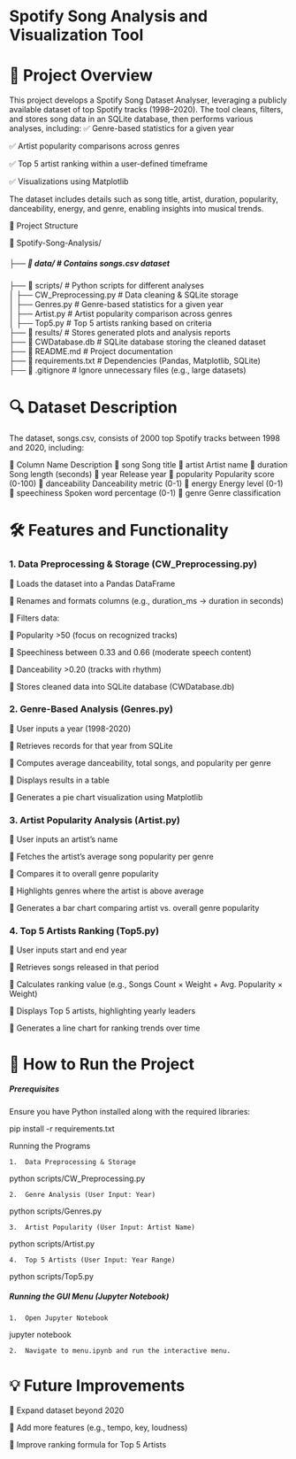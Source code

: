 # Spotify Song Analysis and Visualization Tool

# 📌 Project Overview

This project develops a Spotify Song Dataset Analyser, leveraging a publicly available dataset of top Spotify tracks (1998–2020). The tool cleans, filters, and stores song data in an SQLite database, then performs various analyses, including:
✅ Genre-based statistics for a given year

✅ Artist popularity comparisons across genres

✅ Top 5 artist ranking within a user-defined timeframe

✅ Visualizations using Matplotlib

The dataset includes details such as song title, artist, duration, popularity, danceability, energy, and genre, enabling insights into musical trends.


📂 Project Structure

📂 Spotify-Song-Analysis/
##### ├── 📂 data/                # Contains songs.csv dataset  
 ├── 📂 scripts/             # Python scripts for different analyses  
 │   ├── CW_Preprocessing.py  # Data cleaning & SQLite storage  
 │   ├── Genres.py           # Genre-based statistics for a given year  
 │   ├── Artist.py           # Artist popularity comparison across genres  
 │   ├── Top5.py             # Top 5 artists ranking based on criteria  
 ├── 📂 results/             # Stores generated plots and analysis reports  
 ├── 📜 CWDatabase.db        # SQLite database storing the cleaned dataset  
 ├── 📜 README.md            # Project documentation  
 ├── 📜 requirements.txt      # Dependencies (Pandas, Matplotlib, SQLite)  
 ├── 📜 .gitignore           # Ignore unnecessary files (e.g., large datasets)  



# 🔍 Dataset Description

The dataset, songs.csv, consists of 2000 top Spotify tracks between 1998 and 2020, including:

🔹 Column Name	Description
🔹 song	Song title
🔹 artist	Artist name
🔹 duration	Song length (seconds)
🔹 year	Release year
🔹 popularity	Popularity score (0-100)
🔹 danceability	Danceability metric (0-1)
🔹 energy	Energy level (0-1)
🔹 speechiness	Spoken word percentage (0-1)
🔹 genre	Genre classification





# 🛠 Features and Functionality

### 1. Data Preprocessing & Storage (CW_Preprocessing.py)

🔹 Loads the dataset into a Pandas DataFrame

🔹 Renames and formats columns (e.g., duration_ms → duration in seconds)

🔹 Filters data:

🔹	Popularity >50 (focus on recognized tracks)

🔹	Speechiness between 0.33 and 0.66 (moderate speech content)

🔹	Danceability >0.20 (tracks with rhythm)

🔹 Stores cleaned data into SQLite database (CWDatabase.db)



### 2. Genre-Based Analysis (Genres.py)

🔹 User inputs a year (1998-2020) 

🔹 Retrieves records for that year from SQLite

🔹 Computes average danceability, total songs, and popularity per genre

🔹 Displays results in a table

🔹 Generates a pie chart visualization using Matplotlib




### 3. Artist Popularity Analysis (Artist.py)

🔹 User inputs an artist’s name

🔹 Fetches the artist’s average song popularity per genre

🔹 Compares it to overall genre popularity

🔹 Highlights genres where the artist is above average

🔹 Generates a bar chart comparing artist vs. overall genre popularity



### 4. Top 5 Artists Ranking (Top5.py)

🔹 User inputs start and end year

🔹 Retrieves songs released in that period

🔹 Calculates ranking value (e.g., Songs Count × Weight + Avg. Popularity × Weight)

🔹 Displays Top 5 artists, highlighting yearly leaders

🔹 Generates a line chart for ranking trends over time



# 📖 How to Run the Project

##### Prerequisites

Ensure you have Python installed along with the required libraries:

pip install -r requirements.txt

 Running the Programs
 
	1.	Data Preprocessing & Storage

python scripts/CW_Preprocessing.py


	2.	Genre Analysis (User Input: Year)

python scripts/Genres.py


	3.	Artist Popularity (User Input: Artist Name)

python scripts/Artist.py


	4.	Top 5 Artists (User Input: Year Range)

python scripts/Top5.py



##### Running the GUI Menu (Jupyter Notebook)
 
	1.	Open Jupyter Notebook

jupyter notebook


	2.	Navigate to menu.ipynb and run the interactive menu.





# 💡 Future Improvements

🔹 Expand dataset beyond 2020

🔹 Add more features (e.g., tempo, key, loudness)

🔹 Improve ranking formula for Top 5 Artists




 
